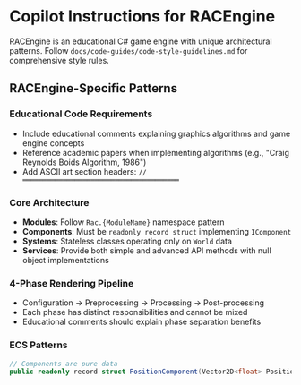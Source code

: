 # Copilot Instructions for RACEngine

RACEngine is an educational C# game engine with unique architectural patterns. Follow `docs/code-guides/code-style-guidelines.md` for comprehensive style rules.

## RACEngine-Specific Patterns

### Educational Code Requirements
- Include educational comments explaining graphics algorithms and game engine concepts
- Reference academic papers when implementing algorithms (e.g., "Craig Reynolds Boids Algorithm, 1986")
- Add ASCII art section headers: `// ═══════════════════════════════════════`

### Core Architecture
- **Modules**: Follow `Rac.{ModuleName}` namespace pattern
- **Components**: Must be `readonly record struct` implementing `IComponent`
- **Systems**: Stateless classes operating only on `World` data
- **Services**: Provide both simple and advanced API methods with null object implementations

### 4-Phase Rendering Pipeline
- Configuration → Preprocessing → Processing → Post-processing
- Each phase has distinct responsibilities and cannot be mixed
- Educational comments should explain phase separation benefits

### ECS Patterns
```csharp
// Components are pure data
public readonly record struct PositionComponent(Vector2D<float> Position) : IComponent;

// Systems are stateless logic
public class MovementSystem : ISystem
{
    public void Update(World world, float deltaTime) { /* ... */ }
}
```

### Null Object Pattern
- Required for optional subsystems: `NullRenderer`, `NullAudioService`, `NullPhysicsService`
- Include debug warnings in development builds
- Document when null objects are used vs exceptions

### UV Coordinate Guidelines
- **Critical**: Calculate UV from original local positions before transformations
- Procedural effects: Center at (0,0) for distance calculations
- Traditional texturing: Use [0,1] range for sampling
- Document coordinate system choice in comments

## Key Documentation References

**Always consult these files for relevant context:**
- `docs/code-guides/code-style-guidelines.md` - Comprehensive coding standards and patterns
- `docs/code-guides/csharp_xml_comments_guide.md` - XML documentation requirements and examples
- `docs/architecture/ecs-architecture.md` - ECS implementation patterns and design decisions
- `docs/architecture/rendering-pipeline.md` - 4-phase rendering system details
- `docs/architecture/system-overview.md` - Overall engine architecture and module relationships
- `docs/projects/Rac.{ModuleName}.md` - Specific implementation details for each engine module
- `docs/educational-material/getting-started-tutorial.md` - Practical usage patterns and examples

**When to reference specific docs:**
- Code style questions → `code-style-guidelines.md`
- XML documentation → `csharp_xml_comments_guide.md`
- ECS components/systems → `ecs-architecture.md`
- Rendering code → `rendering-pipeline.md`
- Module-specific work → relevant `docs/projects/` file
- Architecture decisions → `system-overview.md`

## Project Context
- Educational focus over performance where they conflict
- Comprehensive XML documentation required for public APIs
- Each major feature gets its own project (Rac.Audio, Rac.Physics, etc.)
- Check relevant project documentation before making architectural assumptions

## Documentation currency (MANDATORY)

Before a pull request is merged, authors **must**:

1. **Identify impact** – list which files in `docs/` describe the code you touched.
2. **Update or create docs** – ensure those files now match the _new_ behavior, API, or architecture.
3. **Use present tense** – docs should describe the current state, not the change history.
4. **Reference real symbols** – include exact class names, file paths, and code snippets that compile.
5. **Link PR → Docs** – in the PR description, add a checklist of the updated doc files.

The PR reviewer should treat incomplete documentation the same as failing tests.